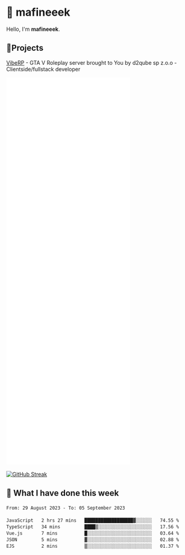 # 👋 mafineeek
Hello, I'm **mafineeek**.

## 📝Projects

[VibeRP](https://v-rp.pl) - GTA V Roleplay server brought to You by d2qube sp z.o.o - Clientside/fullstack developer


![](./github-metrics.svg)

[![GitHub Streak](https://streak-stats.demolab.com/?user=mafineeek)](https://git.io/streak-stats)

## 📰 What I have done this week
<!--START_SECTION:waka-->

```txt
From: 29 August 2023 - To: 05 September 2023

JavaScript   2 hrs 27 mins   ██████████████████▓░░░░░░   74.55 %
TypeScript   34 mins         ████▒░░░░░░░░░░░░░░░░░░░░   17.56 %
Vue.js       7 mins          █░░░░░░░░░░░░░░░░░░░░░░░░   03.64 %
JSON         5 mins          ▓░░░░░░░░░░░░░░░░░░░░░░░░   02.88 %
EJS          2 mins          ▒░░░░░░░░░░░░░░░░░░░░░░░░   01.37 %
```

<!--END_SECTION:waka-->
